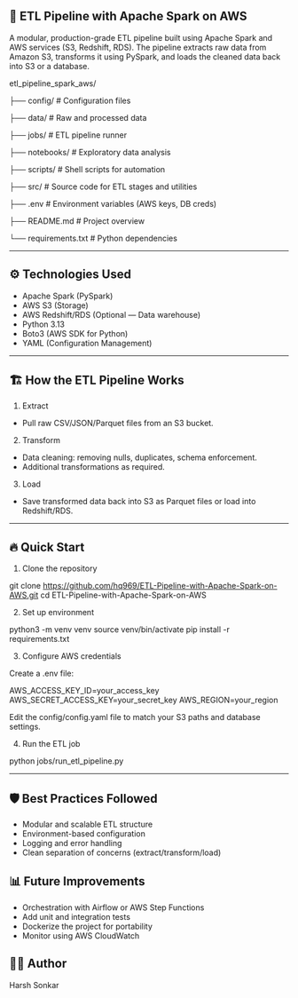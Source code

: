 ## 🚀 ETL Pipeline with Apache Spark on AWS

A modular, production-grade ETL pipeline built using Apache Spark and AWS services (S3, Redshift, RDS).
The pipeline extracts raw data from Amazon S3, transforms it using PySpark, and loads the cleaned data back into S3 or a database.

etl_pipeline_spark_aws/

├── config/             # Configuration files

├── data/               # Raw and processed data

├── jobs/               # ETL pipeline runner

├── notebooks/          # Exploratory data analysis

├── scripts/            # Shell scripts for automation

├── src/                # Source code for ETL stages and utilities

├── .env                # Environment variables (AWS keys, DB creds)

├── README.md           # Project overview

└── requirements.txt    # Python dependencies

------------------------------------------------------------------------------------------------------------------------------------

## ⚙️ Technologies Used

- Apache Spark (PySpark)
- AWS S3 (Storage)
- AWS Redshift/RDS (Optional — Data warehouse)
- Python 3.13
- Boto3 (AWS SDK for Python)
- YAML (Configuration Management)

-----------------------------------------------------------------------------------------------------------------------------------

## 🏗️ How the ETL Pipeline Works

1. Extract
- Pull raw CSV/JSON/Parquet files from an S3 bucket.
  
2. Transform
- Data cleaning: removing nulls, duplicates, schema enforcement.
- Additional transformations as required.

3. Load
- Save transformed data back into S3 as Parquet files or load into Redshift/RDS.

------------------------------------------------------------------------------------------------------------------------------------

## 🔥 Quick Start

1. Clone the repository

  git clone https://github.com/hq969/ETL-Pipeline-with-Apache-Spark-on-AWS.git
  cd ETL-Pipeline-with-Apache-Spark-on-AWS

2. Set up environment
   
  python3 -m venv venv
  source venv/bin/activate
  pip install -r requirements.txt

3. Configure AWS credentials

  Create a .env file:

  AWS_ACCESS_KEY_ID=your_access_key
  AWS_SECRET_ACCESS_KEY=your_secret_key
  AWS_REGION=your_region

  Edit the config/config.yaml file to match your S3 paths and database settings.

4. Run the ETL job

  python jobs/run_etl_pipeline.py


---------------------------------------------------------------------------------------------------------------------------------

## 🛡️ Best Practices Followed

- Modular and scalable ETL structure
- Environment-based configuration
- Logging and error handling
- Clean separation of concerns (extract/transform/load)

## 📊 Future Improvements

- Orchestration with Airflow or AWS Step Functions
- Add unit and integration tests
- Dockerize the project for portability
- Monitor using AWS CloudWatch

## 👨‍💻 Author

Harsh Sonkar





